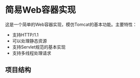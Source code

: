 # 简易Web容器实现

这是一个简单的Web容器实现，模仿Tomcat的基本功能。主要特性：

- 支持HTTP/1.1
- 可以处理静态资源
- 支持Servlet规范的基本实现
- 支持多线程处理请求

## 项目结构
